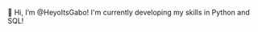 👋 Hi, I’m @HeyoItsGabo! I'm currently developing my skills in Python and SQL!

<!---
HeyoItsGabo/HeyoItsGabo is a ✨ special ✨ repository because its `README.md` (this file) appears on your GitHub profile.
You can click the Preview link to take a look at your changes.
--->
